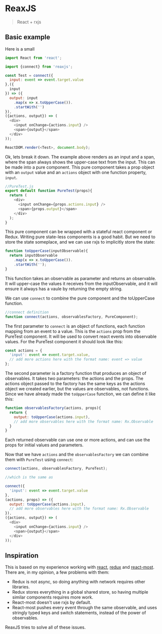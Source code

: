 # ReaxJS

> React + rxjs

## Basic example

Here is a small

```js
import React from 'react';

import {connect} from 'reaxjs';

const Test = connect({
  input: event => event.target.value
},({
  input
}) => ({
  output: input
    .map(x => x.toUpperCase()).
    .startWith('')
}),
({actions, output}) => (
  <div>
    <input onChange={actions.input} />
    <span>{output}</span>
  </div>
));

ReactDOM.render(<Test>, document.body);
```

Ok, lets break it down. The example above renders as an input and a span, where the span always shows the upper-case text from the input. This can be made into a pure component. This pure component takes a prop object with an `output` value and an `actions` object with one function property, `input`.

```js
//PureTest.js
export default function PureTest(props){
  return (
    <div>
      <input onChange={props.actions.input} />
      <span>{props.output}</span>
    </div>
  );
}
```

This pure component can be wrapped with a stateful react component or Redux. Writing pure state-less components is a good habit. But we need to store the state someplace, and we can use rxjs to implicitly store the state:

```js
function toUpperCase(inputObservable){
  return inputObservable
    .map(x => x.toUpperCase()).
    .startWith('');
}
```

This function takes an observable as parameter and returns an observable. It will upper-case the values it receives from the inputObservable, and it will ensure it always has a vaule by returning the empty string.

We can use `connect` to combine the pure component and the toUpperCase function.

```js
//connect definition
function connect(actions, observablesFactory, PureComponent);
```

The first parameter to `connect` is an object of functions, each function mapping from an event to a value. This is the `actions` prop from the PureTest component. It will be used to convert react events into observable values. For the PureTest component it should look like this:

```js
const actions = {
  'input': event => event.target.value,
  // add more actions here with the format name: event => value
};
```

The second parameter is a factory function that produces an object of observables. It takes two parameters: the actions and the props. The actions object passed to the factory has the same keys as the actions object we created earlier, but the values are observables, not functions. Since we have already made the `toUpperCase` function, we can define it like this:

```js
function observablesFactory(actions, props){
  return {
    output: toUpperCase(actions.input),
    // add more observables here with the format name: Rx.Observable
  }
}
```

Each returned observable can use one or more actions, and can use the props for initial values and parameters.

Now that we have `actions` and the `observablesFactory` we can combine them with `PureTest` using `connect`:

```js
connect(actions, observablesFactory, PureTest);

//which is the same as

connect({
  'input': event => event.target.value
},
(actions, props) => ({
  output: toUpperCase(actions.input),
  // add more observables here with the format name: Rx.Observable
}),
({actions, output}) => (
  <div>
    <input onChange={actions.input} />
    <span>{output}</span>
  </div>
));
```

## Inspiration

This is based on my experience working with [react](https://facebook.github.io/react), [redux](https://github.com/reactjs/redux) and [react-most](https://github.com/jcouyang/react-most). There are, in my opinion, a few problems with them:

* Redux is not async, so doing anything with network requires other libraries.
* Redux stores everything in a global shared store, so having multiple similar components requires more work.
* React-most doesn't use rxjs by default.
* React-most pushes every event through the same observable, and uses stringly typed keys and switch statements, instead of the power of observables.

ReaxJS tries to solve all of these issues.